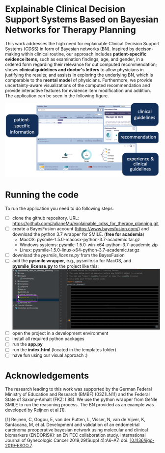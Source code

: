 # Explainable Clinical Decision Support Systems Based on Bayesian Networks for Therapy Planning
This work addresses the high need for explainable Clinical Decision Support Systems (CDSS) in form of Bayesian networks (BN). Inspired by decison-making within clinical routine, our approach includes **patient-specific evidence items**, such as examination findings, age, and gender, in a ordered form regarding their relevance for out computed recommendation; shows **clinical guidelines and doctor's letters** to allow physicians in justifying the results; and assists in exploring the underlying BN, which is comparable to the **mental model** of physicians. Furthermore, we provide uncertainty-aware visualizations of the computed recommendation and provide interactive features for evidence item modification and addition.
The application can be seen in the following figure. 

![Overview](images/overview.png?raw=true "Title")

# Running the code
To run the application you need to do following steps:

- [ ] clone the github repository. URL: https://github.com/JulianeMu/explainable_cdss_for_therapy_planning.git
- [ ] create a BayesFusion account (https://www.bayesfusion.com/) and download the python 3.7 wrapper for SMILE. (**free for academia**)
  - MacOS: pysmile-1.5.0-macosx-python-3.7-academic.tar.gz
  - Windows systems: pysmile-1.5.0-win-x64-python-3.7-academic.zip
  - Linux: pysmile-1.5.0-linux-x64-python-3.7-academic.tar.gz
- [ ] download the *pysmile_license.py* from the BayesFusion
- [ ] add the **pysmile wrapper**, e.g., pysmile.so for MacOS, and **pysmile_license.py** to the project like this:
![pysmile](images/pysmile.png?raw=true "Title")
- [ ] open the project in a development environment
- [ ] install all required python packages
- [ ] run the **app.py**
- [ ] run the **index.html** (located in the templates folder)
- [ ] have fun using our visual approach :) 

# Acknowledgements
The research leading to this work was supported by the German Federal Ministry of Education and Research (BMBF) (03Z1LN11) and the Federal State of Saxony-Anhalt (FKZ: I 88). We use the python wrapper from GeNIe SMILE to run the reasoning process. The BN provided as an example was developed by Reijnen et al.[1].

[1] Reijnen, C, Gogou, E, van der Putten, L, Visser, N, van de Vijver, K, Santacana, M, et al.  Development and validation of an endometrial carcinoma  preoperative  bayesian  network  using  molecular  and  clinical biomarkers (ENDORISK): an ENITEC collaboration study. International Journal of Gynecologic Cancer 2019;29(Suppl 4):A6–A7. doi: [10.1136/ijgc-2019-ESGO.7](https://ijgc.bmj.com/content/29/Suppl_4/A6.2). 

